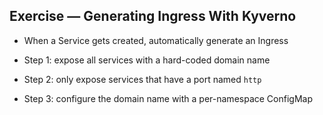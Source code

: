 ## Exercise — Generating Ingress With Kyverno

- When a Service gets created, automatically generate an Ingress

- Step 1: expose all services with a hard-coded domain name

- Step 2: only expose services that have a port named `http`

- Step 3: configure the domain name with a per-namespace ConfigMap
